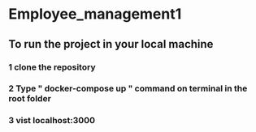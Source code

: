 # Employee_management1
## To run the project in your local machine
### 1 clone the repository
### 2 Type " docker-compose up " command on terminal in the root folder
### 3 vist localhost:3000
